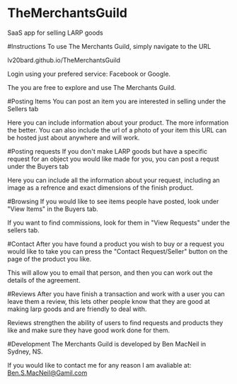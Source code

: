 # TheMerchantsGuild
SaaS app for selling LARP goods

#Instructions
To use The Merchants Guild, simply navigate to the URL

lv20bard.github.io/TheMerchantsGuild

Login using your prefered service: Facebook or Google.

The you are free to explore and use The Merchants Guild.

#Posting Items
You can post an item you are interested in selling under the Sellers tab

Here you can include information about your product. The more information the better. You can also include the url of a photo of your item this URL can be hosted just about anywhere and will work.

#Posting requests
If you don't make LARP goods but have a specific request for an object you would like made for you, you can post a requst under the Buyers tab

Here you can include all the information about your request, including an image as a refrence and exact dimensions of the finish product.

#Browsing
If you would like to see items people have posted, look under "View Items" in the Buyers tab.

If you want to find commissions, look for them in "View Requests" under the sellers tab.

#Contact
After you have found a product you wish to buy or a request you would like to take you can press the "Contact Request/Seller" button on the page of the product you like. 

This will allow you to email that person, and then you can work out the details of the agreement.

#Reviews
After you have finish a transaction and work with a user you can leave them a review, this lets other people know that they are good at making larp goods and are friendly to deal with. 

Reviews strengthen the ability of users to find requests and products they like and make sure they have good work done for them. 

#Development
The Merchants Guild is developed by Ben MacNeil in Sydney, NS.

If you would like to contact me for any reason I am avaliable at: Ben.S.MacNeil@Gamil.com 